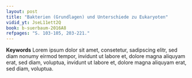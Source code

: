 ```yaml
---
layout: post
title: "Bakterien (Grundlagen) und Unterschiede zu Eukaryoten"
vidid_yt: JseL11ett2Q
book: b-suerbaum-2016A8
refpages: "S. 103-105, 203-221."
---
```

**Keywords** Lorem ipsum dolor sit amet, consetetur, sadipscing elitr, sed diam nonumy eirmod tempor, invidunt ut labore et, dolore magna aliquyam erat, sed diam, voluptua, invidunt ut labore et, dolore magna aliquyam erat, sed diam, voluptua.


